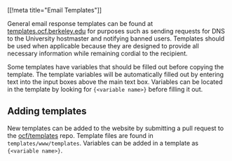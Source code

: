 [[!meta title="Email Templates"]]

General email response templates can be found at [templates.ocf.berkeley.edu](https://templates.ocf.berkeley.edu) for purposes such as sending requests for DNS to the University hostmaster and notifying banned users. Templates should be used when applicable because they are designed to provide all necessary information while remaining cordial to the recipient.

Some templates have variables that should be filled out before copying the template. The template variables will be automatically filled out by entering text into the input boxes above the main text box. Variables can be located in the template by looking for `{<variable name>}` before filling it out.

## Adding templates
New templates can be added to the website by submitting a pull request to the [ocf/templates](https://ocf.io/gh/templates) repo. Template files are found in `templates/www/templates`. Variables can be added in a template as `{<variable name>}`.

